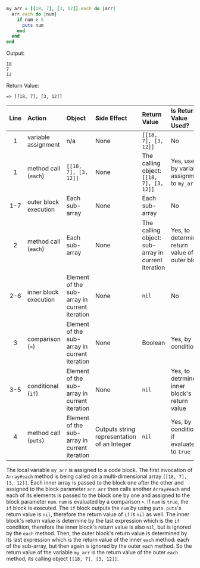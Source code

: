 ```ruby
my_arr = [[18, 7], [3, 12]].each do |arr|
  arr.each do |num|
    if num > 5
      puts num
    end
  end
end
```

Output:
```
18
7
12
```

Return Value:
```
=> [[18, 7], [3, 12]]
```

| Line | Action  | Object | Side Effect | Return Value | Is Return Value Used? |
|:----:|:------- |:-------|:----------- |:------------ |:--------------------- |
| 1 | variable assignment | n/a | None | `[[18, 7], [3, 12]]` | No |
| 1 | method call (`each`) | `[[18, 7], [3, 12]]` | None | The calling object: `[[18, 7], [3, 12]]` | Yes, used by variable assignment to `my_arr` |
| 1-7 | outer block execution | Each sub-array | None | Each sub-array | No |
| 2 | method call (`each`) | Each sub-array | None | The calling object: sub-array in current iteration | Yes, to determine return value of outer block |
| 2-6 | inner block execution | Element of the sub-array in current iteration | None | `nil` | No |
| 3 | comparison (`>`) | Element of the sub-array in current iteration | None | Boolean | Yes, by conditional |
| 3-5 | conditional (`if`) | Element of the sub-array in current iteration | None | `nil` | Yes, to detrmine inner block's return value |
| 4 | method call (`puts`) | Element of the sub-array in current iteration | Outputs string representation of an Integer | `nil` | Yes, by conditional if evaluated to `true` |

The local variable `my_arr` is assigned to a code block. The first invocation of `Array#each` method is being called on a multi-dimensional array `[[18, 7], [3, 12]]`. Each inner array is passed to the block one after the other and assigned to the block parameter `arr`. `arr` then calls another `Array#each` and each of its elements is passed to the block one by one and assigned to the block parameter `num`. `num` is evaluated by a comparison `>`. If `num` is `true`, the `if` block is executed. The `if` block outputs the `num` by using `puts`. `puts`'s return value is `nil`, therefore the return value of `if` is `nil` as well. The inner block's return value is determine by the last expression which is the `if` condition, therefore the inner block's return value is also `nil`, but is ignored by the `each` method. Then, the outer block's return value is determined by its last expression which is the return value of the inner `each` method: each of the sub-array, but then again is ignored by the outer `each` method. So the return value of the variable `my_arr` is the return value of the outer `each` method, its calling object `[[18, 7], [3, 12]]`.